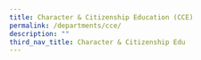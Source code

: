 ```yaml
---
title: Character & Citizenship Education (CCE)
permalink: /departments/cce/
description: ""
third_nav_title: Character & Citizenship Edu
---
```

